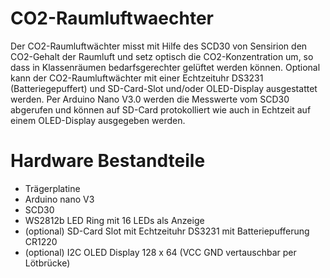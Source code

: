 # CO2-Raumluftwaechter
Der CO2-Raumluftwächter misst mit Hilfe des SCD30 von Sensirion den CO2-Gehalt der Raumluft und setz optisch die CO2-Konzentration um, so dass in Klassenräumen bedarfsgerechter gelüftet werden können. Optional kann der CO2-Raumluftwächter mit einer Echtzeituhr DS3231 (Batteriegepuffert) und SD-Card-Slot und/oder OLED-Display ausgestattet werden. Per Arduino Nano V3.0 werden die Messwerte vom SCD30 abgerufen und können auf SD-Card protokolliert wie auch in Echtzeit auf einem OLED-Display ausgegeben werden.
# Hardware Bestandteile
* Trägerplatine
* Arduino nano V3
* SCD30
* WS2812b LED Ring mit 16 LEDs als Anzeige
* (optional) SD-Card Slot mit Echtzeituhr DS3231 mit Batteriepufferung CR1220
* (optional) I2C OLED Display 128 x 64 (VCC GND vertauschbar per Lötbrücke)
